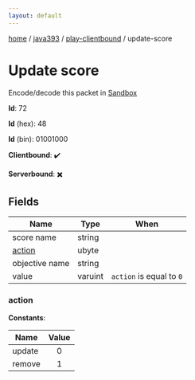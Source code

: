 ```yaml
---
layout: default
---
```


[home](/)  /  [java393](/protocol/java393)  /  [play-clientbound](/protocol/java393/play-clientbound)  /  update-score

# Update score

Encode/decode this packet in [Sandbox](../../../sandbox/java393#PlayClientbound.UpdateScore)

**Id**: 72

**Id** (hex): 48

**Id** (bin): 01001000

**Clientbound**: ✔️

**Serverbound**: ✖️

## Fields

Name | Type | When
---|---|:---:
score name | string | 
[action](#action) | ubyte | 
objective name | string | 
value | varuint | <code>action</code> is equal to <code>0</code>

### action

**Constants**:

Name | Value
---|:---:
update | 0
remove | 1
